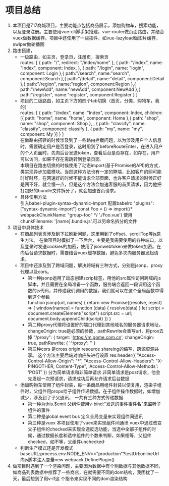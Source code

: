 # 项目总结
 1. 本项目是717商城项目，主要功能点包括商品展示，添加购物车，搜索功能，以及登录注册。主要使用vue-cli脚手架搭建，vue-router做页面路由，并结合vuex做数据缓存。项目中还使用了一些插件，如vue-lazyload做图片缓存，swiper做轮播图
 2. 路由搭建，
     * 一级路由，如主页，登录页，注册页，搜索页<br />
     routes: [
                {
                    path: "/",
                    redirect: "/index/home"
                }, {
                    path: "/index",
                    name: "Index",
                    component: Index,
                }, {
                    path: "/login",
                    name: "login",
                    component: Login
                },{
                    path:"/search",
                    name:"search",
                    component:Search
                },{
                    path:"/detail",
                    name:"detail",
                    component:Detail
                },{
                    path:"/region",
                    name:"region",
                    component:Region
                },{
                    path:"/newAdd",
                    name:"newAdd",
                    component:NewAdd
                },{
                    path:"/register",
                    name:"register",
                    component:Register
                }
            ]
     * 项目的二级路由，如主页下方的四个tab切换（首页，分类，购物车，我的）<br />
    routes: [
                {
                    path: "/index",
                    name: "Index",
                    component: Index,
                    children: [{
                        path: "home",
                        name: "home",
                        component: Home
                    },{
                        path: "shop",
                        name: "shop",
                        component: Shop
                    },
                        , {
                        path: "classify",
                        name: "classify",
                        component: classify
                    }, {
                        path: "my",
                        name: "my",
                        component: My
                    }]
                }
            ]\
    在做路由搭建的时候涉及到了一些路由拦截问题，以为涉及用户个人信息时，需要确定用户是否登录，这时用到了beforeRouteEnter，在进入用户的个人页面时，先向后台发送token，查看后台是否存在，如存在，用户可以访问，如果不存在需跳转到登录页面.</br>本项目在路由切换的时候使用了动态import(基于Promise的API)的方式，类实现异步加载模块。当然这种方法也有一定的弊端，比如客户的网可能时好时坏，在网速好的时候不能请求全部页面，也许客户请求的时候正好是网不好，就会慢一点，但是这个方法会加速客服的首页请求，因为他把打包好的bundle文件拆分了，就会加速首页请求。
     * 具体使用方法<br />
        引入babel-plugin-syntax-dynamic-import 配置babelrc "plugins": ["syntax-dynamic-import"]
        const Foo = () => import(/* webpackChunkName: "group-foo" */ './Foo.vue') 使用chunkFilename: '[name].bundle.js',可以另命名拆分的文件
3.  项目中具体技术
     * 在商品列表页涉及到下拉刷新问题，这里用到了offset、scrollTop等js原生方法。
    在做项目时模拟了一下后台，主要是我需要使用的各种端口，以及登录时发送cookies的加密，使用了jsonwebtoken来做token加密。在向后台请求数据时，需要结合vuex缓存数据，避免多次向服务器发起请求。
    * 项目中还涉及到了跨域问题，解决跨域有三种方式，分别是jsonp、proxy代理以及cors。
      * 第一种jsonp运用了动态创建scrip标签，用他的src属性访问跨域的js脚本，并且需要在全局准备一个函数，服务端会返回一段调用这个函数的js代码，并传递我们调用的数据，我们就可以在这个全局函数中得到这个参数\
    function jsonp(url, names) {
        return new Promise((resolve, reject) => {
                window[names] = function (data) {
                    resolve(data)
                }
                let script = document.createElement("script")
                script.src = url;
                document.body.appendChild(script)
            })
         }
      * 第二种proxy代理将设置好的端口代理到其他域名的服务器请求地址，changeOrigin: true是必须的参数，pathRewrite会重写url，将prox去掉
     "/proxy": {
        target: 'https://m.gome.com.cn',
        changeOrigin: true,
        pathRewrite: {
          '^/proxy': ''
        }
      * 第三种cors 是cross origin resource shareing的缩写，跨源资源共享。
    这个方法主要后端对响应头进行设置
    res.header({
        "Access-Control-Allow-Origin": "*",
        "Access-Control-Allow-Headers": "X-PINGOTHER, Content-Type",
        'Access-Control-Allow-Methods': 'POST'
    })
    分为简单请求和非简单请求
    非简单请求是post请求，他会先发起一次预请求，请求成功后再允许请求后台数据
    * 添加购物车使用了组件封装，每一条商品用组件封装以便复用，渲染子组件时，父组件用props给子组件传递数据。在子组件操作数据时，如增加减少，涉及到了子父通讯，
    一共有三种方式传递数据 
      * 第一种为this.$emit 父组件使用v-bind:"发送的事件事件名"来监听子组件的事件
      * 第二种是global event bus 定义全局变量来实现组件间通讯
      * 第三种是vuex 本项目使用了vuex来实现组件间通讯 vuex中通过改变父子组件的checked来实现全选反选功能，当选中全部子组件的时候，通过数据长度和选中组件的个数来判断，如果相等，父组件checked，如不等，父组件unchecked·
    * 判断生产模式还是开发模式baseURL:process.env.NODE_ENV=="production"?testUrl:onlineUrl
      向js脚本注入变量new webpack.DefinePlugin()
4.  做项目时遇到了一个渲染问题，主要因为数据中有个别数据与其他数据不同，如商品列表数据中推荐了一些商店，在就需要不同的dom结构，我困扰了一天，最后想到了用v-if这     个指令来实现不同的dom渲染结构

